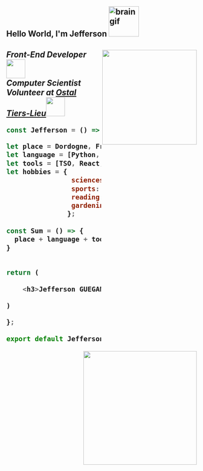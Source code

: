 <h2> Hello World, I'm Jefferson <img src="https://media0.giphy.com/media/d0yhweBmWInGsLhpgV/200w.webp?cid=ecf05e47pnlin209azmqicrltq6rwvw1todhoxftnzblrjul&rid=200w.webp&ct=s" width="80" alt="brain gif"/><h2>

<img align='right' src="https://media4.giphy.com/media/JIX9t2j0ZTN9S/200w.webp?cid=ecf05e471lf0sawcbw2cnm7gvucedd6fgbrl2k6p5n2am7fe&rid=200w.webp&ct=g" width="250">
<p><em>Front-End Developer<img src="https://media3.giphy.com/media/lRLzrbhmh5pFf4jOga/200w.webp?cid=ecf05e47z85d65ej9fbs87z74h2lt7f8frdfu9cog5ssrjsh&rid=200w.webp&ct=s" width="50"></br>
Computer Scientist Volunteer at <a href="https://www.facebook.com/LOstal-Tie481911055670179">Ostal Tiers-Lieu</a><img src="https://media1.giphy.com/media/2wW4ESTnavhypLsb4l/200.webp?cid=ecf05e476e5v4idnvv4itpxy9e1e1jomsetrsxrxx5l0ekq8&rid=200.webp&ct=s" width="50"> 
</em></p>

  
 
```javascript
const Jefferson = () => {

let place = Dordogne, France;
let language = [Python, Bash, JCL,Javascript, CSS, HTML];
let tools = [TSO, React, Svelte, Bootstrap, Material UI, Figma, Trello];
let hobbies = {
                sciences:  ["computer science", "geology", "ecology"],
                sports: ["WNBA", "MLB", "NFL", "NBA"],
                reading: ["sci-fi", "medieval-fantasy", "history"],
                gardening: "Permaculture",
               };
               
const Sum = () => {
  place + language + tools + hobbies
}
                

return (

    <h3>Jefferson GUEGAN</h3>
    
)

};

export default Jefferson;

```
<img align='right' src="https://media2.giphy.com/media/xUA7be0s1t2nTT56rS/200.webp?cid=ecf05e47787xyoo6fue1efqybikfmv1xcu0p64d88r436w1m&rid=200.webp&ct=g" width="300">
